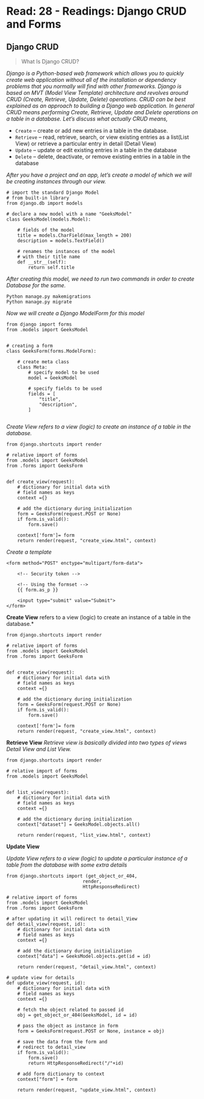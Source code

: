
# Read: 28 - Readings: Django CRUD and Forms



## Django CRUD

> What Is Django CRUD?

*Django is a Python-based web framework which allows you to quickly create web application without all of the installation or dependency problems that you normally will find with other frameworks. Django is based on MVT (Model View Template) architecture and revolves around CRUD (Create, Retrieve, Update, Delete) operations. CRUD can be best explained as an approach to building a Django web application. In general CRUD means performing Create, Retrieve, Update and Delete operations on a table in a database. Let’s discuss what actually CRUD means,*

- `Create` – create or add new entries in a table in the database.
- `Retrieve` – read, retrieve, search, or view existing entries as a list(List View) or retrieve a particular entry in detail (Detail View)
- `Update` – update or edit existing entries in a table in the database
- `Delete` – delete, deactivate, or remove existing entries in a table in the database


*After you have a project and an app, let’s create a model of which we will be creating instances through our view.*

```
# import the standard Django Model 
# from built-in library 
from django.db import models 

# declare a new model with a name "GeeksModel" 
class GeeksModel(models.Model): 

	# fields of the model 
	title = models.CharField(max_length = 200) 
	description = models.TextField() 

	# renames the instances of the model 
	# with their title name 
	def __str__(self): 
		return self.title 

```

*After creating this model, we need to run two commands in order to create Database for the same.*

```
Python manage.py makemigrations
Python manage.py migrate
```

*Now we will create a Django ModelForm for this model*

```
from django import forms 
from .models import GeeksModel 


# creating a form 
class GeeksForm(forms.ModelForm): 

	# create meta class 
	class Meta: 
		# specify model to be used 
		model = GeeksModel 

		# specify fields to be used 
		fields = [ 
			"title", 
			"description", 
		] 


```
*Create View refers to a view (logic) to create an instance of a table in the database.*

```
from django.shortcuts import render 

# relative import of forms 
from .models import GeeksModel 
from .forms import GeeksForm 


def create_view(request): 
	# dictionary for initial data with 
	# field names as keys 
	context ={} 

	# add the dictionary during initialization 
	form = GeeksForm(request.POST or None) 
	if form.is_valid(): 
		form.save() 
		
	context['form']= form 
	return render(request, "create_view.html", context) 

```


*Create a template*

```
<form method="POST" enctype="multipart/form-data"> 

	<!-- Security token -->

	<!-- Using the formset -->
	{{ form.as_p }} 
	
	<input type="submit" value="Submit"> 
</form> 

```
**Create View** 
refers to a view (logic) to create an instance of a table in the database.*

```
from django.shortcuts import render 

# relative import of forms 
from .models import GeeksModel 
from .forms import GeeksForm 


def create_view(request): 
	# dictionary for initial data with 
	# field names as keys 
	context ={} 

	# add the dictionary during initialization 
	form = GeeksForm(request.POST or None) 
	if form.is_valid(): 
		form.save() 
		
	context['form']= form 
	return render(request, "create_view.html", context) 

```

**Retrieve View**
*Retrieve view is basically divided into two types of views Detail View and List View.*

```
from django.shortcuts import render 

# relative import of forms 
from .models import GeeksModel 


def list_view(request): 
	# dictionary for initial data with 
	# field names as keys 
	context ={} 

	# add the dictionary during initialization 
	context["dataset"] = GeeksModel.objects.all() 
		
	return render(request, "list_view.html", context) 

```

**Update View**

*Update View refers to a view (logic) to update a particular instance of a table from the database with some extra details*

```
from django.shortcuts import (get_object_or_404, 
							render, 
							HttpResponseRedirect) 

# relative import of forms 
from .models import GeeksModel 
from .forms import GeeksForm 

# after updating it will redirect to detail_View 
def detail_view(request, id): 
	# dictionary for initial data with 
	# field names as keys 
	context ={} 

	# add the dictionary during initialization 
	context["data"] = GeeksModel.objects.get(id = id) 
		
	return render(request, "detail_view.html", context) 

# update view for details 
def update_view(request, id): 
	# dictionary for initial data with 
	# field names as keys 
	context ={} 

	# fetch the object related to passed id 
	obj = get_object_or_404(GeeksModel, id = id) 

	# pass the object as instance in form 
	form = GeeksForm(request.POST or None, instance = obj) 

	# save the data from the form and 
	# redirect to detail_view 
	if form.is_valid(): 
		form.save() 
		return HttpResponseRedirect("/"+id) 

	# add form dictionary to context 
	context["form"] = form 

	return render(request, "update_view.html", context) 


```

